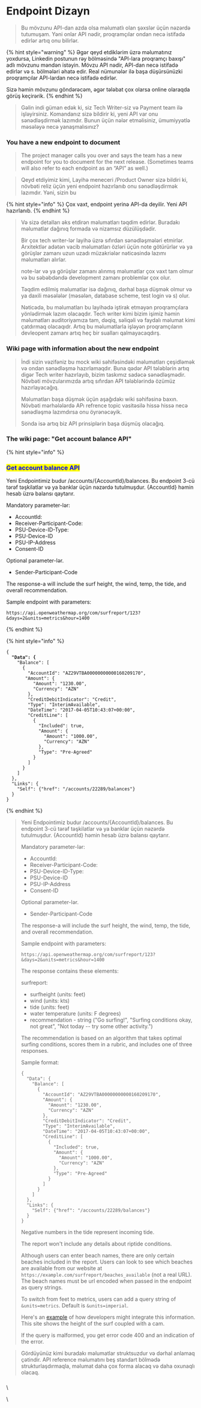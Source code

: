 # Endpoint Dizayn

> Bu mövzunu API-dan azda olsa məlumatlı olan şəxslər üçün nəzərdə tutumuşam. Yəni onlar API nədir, proqramçılar ondan necə istifadə edirlər artıq onu bilirlər.

{% hint style="warning" %}
Əgər qeyd etdiklərim üzrə məlumatınız yoxdursa, Linkedin postunun rəy bölməsində "API-lara proqramçı baxışı" adlı mövzunu məndən istəyin. Mövzu API nədir, API-dan necə istifadə edirlər və s. bölmələri əhatə edir. Real nümunələr ilə başa düşürsünüzki proqramçılar API-lardan necə istifadə edirlər.

Sizə həmin mövzunu göndərəcəm, əgər tələbat çox olarsa online olaraqda görüş keçirərik.
{% endhint %}

> Gəlin indi güman edək ki, siz Tech Writer-siz və Payment team ilə işləyirsiniz. Komandanız sizə bildirir ki, yeni API var onu sənədləşdirmək lazımdır. Bunun üçün nələr etməlisiniz, ümumiyyətlə məsələyə necə yanaşmalısınız?&#x20;

### You have a new endpoint to document

> The project manager calls you over and says the team has a new endpoint for you to document for the next release. (Sometimes teams will also refer to each endpoint as an “API” as well.)

> Qeyd etdiyimiz kimi, Layihə meneceri /Product Owner sizə bildiri ki, növbəti reliz üçün yeni endpoint hazırlanıb onu sənədləşdirmək lazımdır. Yəni, sizin bu&#x20;

{% hint style="info" %}
Çox vaxt, endpoint yerinə API-da deyilir. Yeni API hazırlanıb.
{% endhint %}

> Və sizə detalları əks etdirən məlumatları təqdim edirlər. Buradakı məlumatlar dağınıq formada və nizamsız düzülüşdədir.
>
> Bir çox tech writer-lər layihə üzrə sıfırdan sənədləşmələri etmirlər. Arxitektlər adətən vacib məlumatları özləri üçün note götürürlər və ya görüşlər zamanı uzun uzadı müzakriələr nəticəsində lazımı məlumatları alırlar.
>
> note-lar və ya görüşlər zamanı alınmış məlumatlar çox vaxt tam olmur və bu səbəbdəndə development zamanı problemlər çox olur.&#x20;
>
> Təqdim edilmiş məlumatlar isə dağınıq, dərhal başa düşmək olmur və ya daxili məsələlər (məsələn, database scheme, test login və s) olur.
>
> Nəticədə, bu məlumatları bu layihədə iştirak etməyən proqramçılara yönlədirmək lazım olacaqdır. Tech writer kimi bizim işimiz həmin məlumatları auditoriyamıza tam, dəqiq, səliqəli və faydalı məlumat kimi çatdırmaq olacaqıdr. Artıq bu məlumatlarla işləyən proqramçıların devleopent zamanı artıq heç bir sualları qalmayacaqdırş.

### Wiki page with information about the new endpoint

> İndi sizin vəzifəniz bu mock wiki səhifəsindəki məlumatları çeşidləmək və ondan sənədləşmə hazırlamaqdır. Buna qədər API tələblərin artıq digər Tech writer hazırlayıb, bizim taskımız sadəcə sənədləşmədir. Növbəti mövzularımızda artıq sıfırdan API tələblərində özümüz hazırlayacağıq.&#x20;
>
> Məlumatları başa düşmək üçün aşağıdakı wiki səhifəsinə baxın. Növbəti mərhələlərdə APı refrence topic vasitəsilə hissə hissə necə sənədləşmə lazımdırsa onu öyrənəcəyik.
>
> Sonda isə artıq biz API prinsiplərin başa düşmüş olacağıq.

### The wiki page: "Get account balance API"

{% hint style="info" %}
### <mark style="color:blue;">Get account balance API</mark>

Yeni Endpointimiz budur   /accounts/{AccountId}/balances. Bu endpoint 3-cü tərəf təşkilatlar və ya banklar üçün nəzərdə tutulmuşdur. {AccountId} həmin hesab üzrə balansı qaytarır.

Mandatory parameter-lər:

* AccountId:&#x20;
* Receiver-Participant-Code:&#x20;
* PSU-Device-ID-Type:&#x20;
* PSU-Device-ID
* PSU-IP-Address
* Consent-ID

Optional parameter-lər.

* Sender-Participant-Code

The response-a  will include the surf height, the wind, temp, the tide, and overall recommendation.

Sample endpoint with parameters:

```
https://api.openweathermap.org/com/surfreport/123?&days=2&units=metrics&hour=1400
```
{% endhint %}

{% hint style="info" %}
<pre><code>{
<strong>  "Data": {
</strong>    "Balance": [
      {
        "AccountId": "AZ29VTBA00000000000160209170",
       "Amount": {
          "Amount": "1230.00",
          "Currency": "AZN"
        },
        "CreditDebitIndicator": "Credit",
        "Type": "InterimAvailable",
        "DateTime": "2017-04-05T10:43:07+00:00",
        "CreditLine": [
          {
            "Included": true,
            "Amount": {
              "Amount": "1000.00",
              "Currency": "AZN"
            },
            "Type": "Pre-Agreed"
          }
        ]
      }
    ]
  },
  "Links": {
    "Self": {"href": "/accounts/22289/balances"}
  }
}</code></pre>
{% endhint %}

>
>
> Yeni Endpointimiz budur   /accounts/{AccountId}/balances. Bu endpoint 3-cü tərəf təşkilatlar və ya banklar üçün nəzərdə tutulmuşdur. {AccountId} həmin hesab üzrə balansı qaytarır.
>
> Mandatory parameter-lər:
>
> * AccountId:&#x20;
> * Receiver-Participant-Code:&#x20;
> * PSU-Device-ID-Type:&#x20;
> * PSU-Device-ID
> * PSU-IP-Address
> * Consent-ID
>
> Optional parameter-lər.
>
> * Sender-Participant-Code
>
> The response-a  will include the surf height, the wind, temp, the tide, and overall recommendation.
>
> Sample endpoint with parameters:
>
> ```
> https://api.openweathermap.org/com/surfreport/123?&days=2&units=metrics&hour=1400
> ```
>
> The response contains these elements:
>
> surfreport:
>
> * surfheight (units: feet)
> * wind (units: kts)
> * tide (units: feet)
> * water temperature (units: F degrees)
> * recommendation - string ("Go surfing!", "Surfing conditions okay, not great", "Not today -- try some other activity.")
>
> The recommendation is based on an algorithm that takes optimal surfing conditions, scores them in a rubric, and includes one of three responses.
>
> Sample format:
>
> ```
> {
>   "Data": {
>     "Balance": [
>       {
>         "AccountId": "AZ29VTBA00000000000160209170",
>         "Amount": {
>           "Amount": "1230.00",
>           "Currency": "AZN"
>         },
>         "CreditDebitIndicator": "Credit",
>         "Type": "InterimAvailable",
>         "DateTime": "2017-04-05T10:43:07+00:00",
>         "CreditLine": [
>           {
>             "Included": true,
>             "Amount": {
>               "Amount": "1000.00",
>               "Currency": "AZN"
>             },
>             "Type": "Pre-Agreed"
>           }
>         ]
>       }
>     ]
>   },
>   "Links": {
>     "Self": {"href": "/accounts/22289/balances"}
>   }
> }
> ```
>
> Negative numbers in the tide represent incoming tide.
>
> The report won't include any details about riptide conditions.
>
> Although users can enter beach names, there are only certain beaches included in the report. Users can look to see which beaches are available from our website at `https://example.com/surfreport/beaches_available` (not a real URL). The beach names must be url encoded when passed in the endpoint as query strings.
>
> To switch from feet to metrics, users can add a query string of `&units=metrics`. Default is `&units=imperial`.
>
> Here's an [example](https://www.surfline.com/surf-report/south-beach-ca-northern-california\_5088/) of how developers might integrate this information. This site shows the height of the surf coupled with a cam.
>
> If the query is malformed, you get error code 400 and an indication of the error.

> Gördüyünüz kimi buradakı məlumatlar struktsuzdur və dərhal anlamaq çətindir. API reference məlumatını beş standart bölmədə strukturlaşdırmaqla, məlumat daha çox forma alacaq və daha oxunaqlı olacaq.

###



\


\
